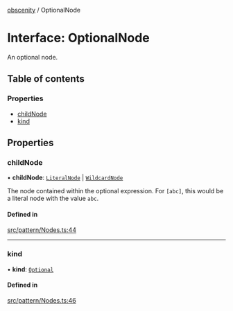 [obscenity](../README.md) / OptionalNode

# Interface: OptionalNode

An optional node.

## Table of contents

### Properties

- [childNode](OptionalNode.md#childnode)
- [kind](OptionalNode.md#kind)

## Properties

### childNode

• **childNode**: [`LiteralNode`](LiteralNode.md) \| [`WildcardNode`](WildcardNode.md)

The node contained within the optional expression. For `[abc]`, this
would be a literal node with the value `abc`.

#### Defined in

[src/pattern/Nodes.ts:44](https://github.com/jo3-l/obscenity/blob/6cfee56/src/pattern/Nodes.ts#L44)

___

### kind

• **kind**: [`Optional`](../enums/SyntaxKind.md#optional)

#### Defined in

[src/pattern/Nodes.ts:46](https://github.com/jo3-l/obscenity/blob/6cfee56/src/pattern/Nodes.ts#L46)
